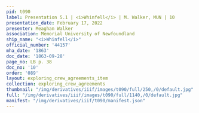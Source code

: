 ```yaml
---
pid: t090
label: Presentation 5.1 | <i>Whinfell</i> | M. Walker, MUN | 10
presentation_date: February 17, 2022
presenter: Meaghan Walker
association: Memorial University of Newfoundland
ship_name: "<i>Whinfell</i>"
official_number: '44157'
mha_date: '1863'
doc_date: '1863-09-28'
page_no: LB p. 38
doc_no: '10'
order: '089'
layout: exploring_crew_agreements_item
collection: exploring_crew_agreements
thumbnail: "/img/derivatives/iiif/images/t090/full/250,/0/default.jpg"
full: "/img/derivatives/iiif/images/t090/full/1140,/0/default.jpg"
manifest: "/img/derivatives/iiif/t090/manifest.json"
---
```

